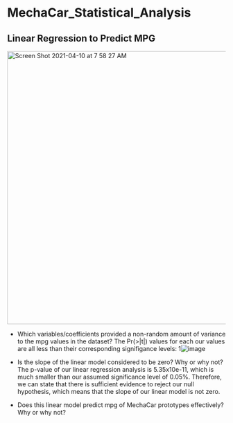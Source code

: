 # MechaCar_Statistical_Analysis
## Linear Regression to Predict MPG
<img width="631" alt="Screen Shot 2021-04-10 at 7 58 27 AM" src="https://user-images.githubusercontent.com/75905911/114269048-9bbd7a00-99d2-11eb-8bc9-17c97fe33f62.png">

* Which variables/coefficients provided a non-random amount of variance to the mpg values in the dataset?
The Pr(>|t|) values for each our values are all less than their corresponding signifigance levels:
1![image](https://user-images.githubusercontent.com/75905911/114272504-6f125e00-99e4-11eb-9d73-82fb8898af45.png)

* Is the slope of the linear model considered to be zero? Why or why not?
The p-value of our linear regression analysis is 5.35x10e-11, which is much smaller than our assumed significance level of 0.05%. Therefore, we can state that there is sufficient evidence to reject our null hypothesis, which means that the slope of our linear model is not zero.

* Does this linear model predict mpg of MechaCar prototypes effectively? Why or why not?
